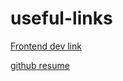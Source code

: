 # useful-links

[Frontend dev link](https://github.com/aquelito/frontend-dev-bookmarks)


[github resume](https://gist.github.com/aquelito/8596717)

